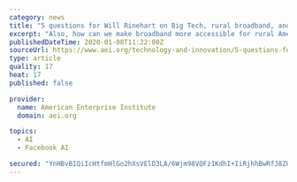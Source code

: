 ```yaml
---
category: news
title: "5 questions for Will Rinehart on Big Tech, rural broadband, and the AI race"
excerpt: "Also, how can we make broadband more accessible for rural America, and what policies should we put in place in order to fully benefit from the rise of artificial intelligence ... and was previously a research fellow at Tech Freedom. Pethokoukis: Big Tech companies like Apple, Amazon, Google, and Facebook seem really unpopular among political ..."
publishedDateTime: 2020-01-08T11:22:00Z
sourceUrl: https://www.aei.org/technology-and-innovation/5-questions-for-will-rinehart-on-big-tech-rural-broadband-and-the-ai-race/
type: article
quality: 17
heat: 17
published: false

provider:
  name: American Enterprise Institute
  domain: aei.org

topics:
  - AI
  - Facebook AI

secured: "YnHBvBIQiIcHtfmHlGo2hXsVElD3LA/6Wjm98VQFz1KdhI+IiRjhhBwRfJ8Z0VemQFDGwHQSu0Fa98lKir0gF/bU+ramH+Awc30iVY1QG0gFg3oB5zocdWE3WUsLc3/3XWBeR2qlk7Szy1GrEcy+tiulPEQB5WtNN03LjzMPnFQ5E41U33gHvDb6CGwqaCe1Z4a/m1nvXSXUlNO59//ACpOsDaSf1GbEd4UjkPKjsyYt/wVGR9SE2gwVuXxpTbdy2V9oDqJmHl6ecE8S0Jnev5iLBVbYYmuYevYqzG8RhNc=;9CSidulCQAC0350K7JEPMw=="
---
```


